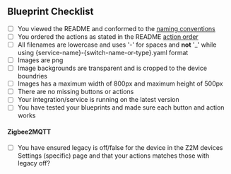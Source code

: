 ## Blueprint Checklist
<!--
  Put an `x` in the boxes that apply. You can also fill these out after
  creating the PR. If you're unsure about any of them, don't hesitate to ask.
-->

- [ ] You viewed the README and conformed to the [naming conventions](https://github.com/Sian-Lee-SA/Home-Assistant-Switch-Manager#title-naming-convention)
- [ ] You ordered the actions as stated in the README [action order](https://github.com/Sian-Lee-SA/Home-Assistant-Switch-Manager#order-convention)
- [ ] All filenames are lowercase and uses '-' for spaces and **not** '_' while using {service-name}-{switch-name-or-type}.yaml format
- [ ] Images are png
- [ ] Image backgrounds are transparent and is cropped to the device boundries
- [ ] Images has a maximum width of 800px and maximum height of 500px
- [ ] There are no missing buttons or actions
- [ ] Your integration/service is running on the latest version
- [ ] You have tested your blueprints and made sure each button and action works

#### Zigbee2MQTT
- [ ] You have ensured legacy is off/false for the device in the Z2M devices Settings (specific) page and that your actions matches those with legacy off?

<!--
  It is important to have the naming conventions and action ordering conformed while also ensuring all buttons and actions are supplied because any future changes will invalidate any blueprint for a user who uses your blueprint

  Thank you for contributing
-->